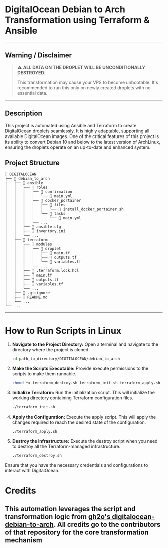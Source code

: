 # DigitalOcean Debian to Arch Transformation using Terraform & Ansible

---

## Warning / Disclaimer
>
> :warning: **ALL DATA ON THE DROPLET WILL BE UNCONDITIONALLY DESTROYED.**
>
> This transformation may cause your VPS to become unbootable. It's recommended to run this only on newly created droplets with no essential data.
---

## Description

This project is automated using Ansible and Terraform to create DigitalOcean droplets seamlessly. It is highly adaptable, supporting all available DigitalOcean images. One of the critical features of this project is its ability to convert Debian 10 and below to the latest version of ArchLinux, ensuring the droplets operate on an up-to-date and enhanced system.

## Project Structure

```plaintext
📁 DIGITALOCEAN
├── 📁 debian_to_arch
│   ├── 📁 ansible
│   │   ├── 📁 roles
│   │   │   ├── 📁 confirmation
│   │   │   │   └── 📄 main.yml
│   │   │   ├── 📁 docker_portainer
│   │   │   │   ├── 📁 files
│   │   │   │   │   └── 📄 install_docker_portainer.sh
│   │   │   │   └── 📁 tasks
│   │   │   │       └── 📄 main.yml
│   │   │   └── ...
│   │   ├── 📄 ansible.cfg
│   │   ├── 📄 inventory.ini
│   │   └── ...
│   ├── 📁 terraform
│   │   ├── 📁 modules
│   │   │   ├── 📁 droplet
│   │   │   │   ├── 📄 main.tf
│   │   │   │   ├── 📄 outputs.tf
│   │   │   │   └── 📄 variables.tf
│   │   │   └── ...
│   │   ├── 📄 .terraform.lock.hcl
│   │   ├── 📄 main.tf
│   │   ├── 📄 outputs.tf
│   │   ├── 📄 variables.tf
│   │   └── ...
│   ├── 📄 .gitignore
│   ├── 📄 README.md
│   └── ...
└── ...
```

---

# How to Run Scripts in Linux

1. **Navigate to the Project Directory:**
   Open a terminal and navigate to the directory where the project is cloned.

   ```bash
   cd path_to_directory/DIGITALOCEAN/debian_to_arch
   ```

2. **Make the Scripts Executable:**
   Provide execute permissions to the scripts to make them runnable.

   ```bash
   chmod +x terraform_destroy.sh terraform_init.sh terraform_apply.sh
   ```

3. **Initialize Terraform:**
   Run the initialization script. This will initialize the working directory containing Terraform configuration files.

   ```bash
   ./terraform_init.sh
   ```

4. **Apply the Configuration:**
   Execute the apply script. This will apply the changes required to reach the desired state of the configuration.

   ```bash
   ./terraform_apply.sh
   ```

5. **Destroy the Infrastructure:**
   Execute the destroy script when you need to destroy all the Terraform-managed infrastructure.

   ```bash
   ./terraform_destroy.sh
   ```

Ensure that you have the necessary credentials and configurations to interact with DigitalOcean.

# Credits

This automation leverages the script and transformation logic from [gh2o's digitalocean-debian-to-arch](https://github.com/gh2o/digitalocean-debian-to-arch). All credits go to the contributors of that repository for the core transformation mechanism
---
